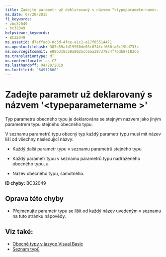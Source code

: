 ```yaml
---
title: Zadejte parametr už deklarovaný s názvem "<typeparametername>.
ms.date: 07/20/2015
f1_keywords:
- vbc32049
- bc32049
helpviewer_keywords:
- BC32049
ms.assetid: d7affad0-0c3d-4fce-a1c2-a17f65514471
ms.openlocfilehash: 387c59afd19950de03c074fcf660fa0c19bd733c
ms.sourcegitcommit: e08b319358a8025cc6aa38737854f7bdb87183d6
ms.translationtype: MT
ms.contentlocale: cs-CZ
ms.lasthandoff: 04/29/2019
ms.locfileid: "64912800"
---
```

# <a name="type-parameter-already-declared-with-name-typeparametername"></a>Zadejte parametr už deklarovaný s názvem '\<typeparametername >'
Typ parametru obecného typu je deklarována se stejným názvem jako jiným parametrem typu stejného obecného typu.  
  
 V seznamu parametrů typu obecný typ každý parametr typu musí mít název liší od všechny následující názvy:  
  
- Každý další parametr typu v seznamu parametrů stejného typu  
  
- Každý parametr typu v seznamu parametrů typu nadřazeného obecného typu, a  
  
- Název obecného typu, samotného.  
  
 **ID chyby:** BC32049  
  
## <a name="to-correct-this-error"></a>Oprava této chyby  
  
- Přejmenujte parametr typu se lišit od každý název uvedeným v seznamu na tuto stránku nápovědy.  
  
## <a name="see-also"></a>Viz také:

- [Obecné typy v jazyce Visual Basic](../../visual-basic/programming-guide/language-features/data-types/generic-types.md)
- [Seznam typů](../../visual-basic/language-reference/statements/type-list.md)
